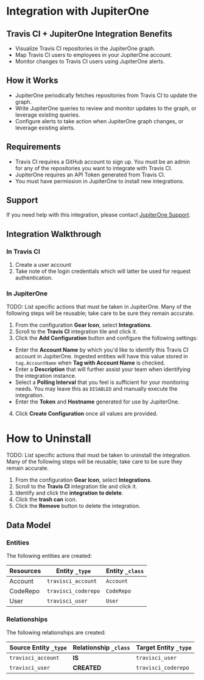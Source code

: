 # Integration with JupiterOne

## Travis CI + JupiterOne Integration Benefits

- Visualize Travis CI repositories in the JupiterOne graph.
- Map Travis CI users to employees in your JupiterOne account.
- Monitor changes to Travis CI users using JupiterOne alerts.

## How it Works

- JupiterOne periodically fetches repositories from Travis CI to update the
  graph.
- Write JupiterOne queries to review and monitor updates to the graph, or
  leverage existing queries.
- Configure alerts to take action when JupiterOne graph changes, or leverage
  existing alerts.

## Requirements

- Travis CI requires a GitHub account to sign up. You must be an admin for any
  of the repositories you want to integrate with Travis CI.
- JupiterOne requires an API Token generated from Travis CI.
- You must have permission in JupiterOne to install new integrations.

## Support

If you need help with this integration, please contact
[JupiterOne Support](https://support.jupiterone.io).

## Integration Walkthrough

### In Travis CI

1. Create a user account
2. Take note of the login credentials which will latter be used for request
   authentication.

### In JupiterOne

TODO: List specific actions that must be taken in JupiterOne. Many of the
following steps will be reusable; take care to be sure they remain accurate.

1. From the configuration **Gear Icon**, select **Integrations**.
2. Scroll to the **Travis CI** integration tile and click it.
3. Click the **Add Configuration** button and configure the following settings:

- Enter the **Account Name** by which you'd like to identify this Travis CI
  account in JupiterOne. Ingested entities will have this value stored in
  `tag.AccountName` when **Tag with Account Name** is checked.
- Enter a **Description** that will further assist your team when identifying
  the integration instance.
- Select a **Polling Interval** that you feel is sufficient for your monitoring
  needs. You may leave this as `DISABLED` and manually execute the integration.
- Enter the **Token** and **Hostname** generated for use by JupiterOne.

4. Click **Create Configuration** once all values are provided.

# How to Uninstall

TODO: List specific actions that must be taken to uninstall the integration.
Many of the following steps will be reusable; take care to be sure they remain
accurate.

1. From the configuration **Gear Icon**, select **Integrations**.
2. Scroll to the **Travis CI** integration tile and click it.
3. Identify and click the **integration to delete**.
4. Click the **trash can** icon.
5. Click the **Remove** button to delete the integration.

<!-- {J1_DOCUMENTATION_MARKER_START} -->
<!--
********************************************************************************
NOTE: ALL OF THE FOLLOWING DOCUMENTATION IS GENERATED USING THE
"j1-integration document" COMMAND. DO NOT EDIT BY HAND! PLEASE SEE THE DEVELOPER
DOCUMENTATION FOR USAGE INFORMATION:

https://github.com/JupiterOne/sdk/blob/main/docs/integrations/development.md
********************************************************************************
-->

## Data Model

### Entities

The following entities are created:

| Resources | Entity `_type`      | Entity `_class` |
| --------- | ------------------- | --------------- |
| Account   | `travisci_account`  | `Account`       |
| CodeRepo  | `travisci_coderepo` | `CodeRepo`      |
| User      | `travisci_user`     | `User`          |

### Relationships

The following relationships are created:

| Source Entity `_type` | Relationship `_class` | Target Entity `_type` |
| --------------------- | --------------------- | --------------------- |
| `travisci_account`    | **IS**                | `travisci_user`       |
| `travisci_user`       | **CREATED**           | `travisci_coderepo`   |

<!--
********************************************************************************
END OF GENERATED DOCUMENTATION AFTER BELOW MARKER
********************************************************************************
-->
<!-- {J1_DOCUMENTATION_MARKER_END} -->
